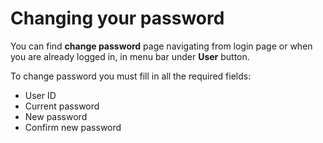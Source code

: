 # Changing your password

You can find **change password** page navigating from login page or when you are already logged in, in menu bar under **User** button.

To change password you must fill in all the required fields:
* User ID
* Current password
* New password
* Confirm new password
